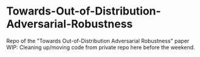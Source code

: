# Towards-Out-of-Distribution-Adversarial-Robustness
Repo of the "Towards Out-of-Distribution Adversarial Robustness" paper
WIP: Cleaning up/moving code from private repo here before the weekend.
